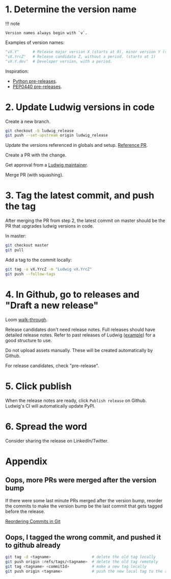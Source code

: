 # 1. Determine the version name

!!! note

    Version names always begin with `v`.

Examples of version names:

```python
"vX.Y"      # Release major version X (starts at 0), minor version Y (starts at 1).
"vX.YrcZ"   # Release candidate Z, without a period. (starts at 1)
"vX.Y.dev"  # Developer version, with a period.
```

Inspiration:

- [Python pre-releases](https://packaging.python.org/en/latest/guides/distributing-packages-using-setuptools/#pre-release-versioning).
- [PEP0440 pre-releases](https://www.python.org/dev/peps/pep-0440/#pre-releases).

# 2. Update Ludwig versions in code

Create a new branch.

```bash
git checkout -b ludwig_release
git push --set-upstream origin ludwig_release
```

Update the versions referenced in globals and setup. [Reference PR](https://github.com/ludwig-ai/ludwig/pull/1723/files).

Create a PR with the change.

Get approval from a [Ludwig maintainer](https://github.com/orgs/ludwig-ai/teams/ludwig-maintainers).

Merge PR (with squashing).

# 3. Tag the latest commit, and push the tag

After merging the PR from step 2, the latest commit on master should be the PR that upgrades ludwig versions in code.

In master:

```bash
git checkout master
git pull
```

Add a tag to the commit locally:

```bash
git tag -a vX.YrcZ -m "Ludwig vX.YrcZ"
git push --follow-tags
```

# 4. In Github, go to releases and "Draft a new release"

Loom [walk-through](https://www.loom.com/share/78eb7f9134404a80bde9359cfa7af2b7).

Release candidates don't need release notes. Full releases should have detailed release notes. Refer to past releases of
Ludwig ([example](https://github.com/ludwig-ai/ludwig/releases/tag/v0.4.1)) for a good structure to use.

Do not upload assets manually. These will be created automatically by Github.

For release candidates, check "pre-release".

# 5. Click publish

When the release notes are ready, click `Publish release` on Github. Ludwig's CI will automatically update PyPI.

# 6. Spread the word

Consider sharing the release on LinkedIn/Twitter.

# Appendix

## Oops, more PRs were merged after the version bump

If there were some last minute PRs merged after the version bump, reorder the commits to make the version bump be the last commit that gets tagged before the release.

[Reordering Commits in Git](https://www.youtube.com/watch?v=V9KpcGO7nLo)

## Oops, I tagged the wrong commit, and pushed it to github already

```bash
git tag -d <tagname>                  # delete the old tag locally
git push origin :refs/tags/<tagname>  # delete the old tag remotely
git tag <tagname> <commitId>          # make a new tag locally
git push origin <tagname>             # push the new local tag to the remote
```
